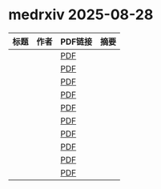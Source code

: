 # medrxiv 2025-08-28

| 标题 | 作者 | PDF链接 |  摘要 |
|------|------|--------|------|
|  |  | [PDF](https://doi.org/10.1101/2025.08.11.25333409) |  |
|  |  | [PDF](https://doi.org/10.1101/2025.08.22.25334214) |  |
|  |  | [PDF](https://doi.org/10.1101/2025.08.23.25332468) |  |
|  |  | [PDF](https://doi.org/10.1101/2025.05.27.25328468) |  |
|  |  | [PDF](https://doi.org/10.1101/2025.02.26.25322923) |  |
|  |  | [PDF](https://doi.org/10.1101/2025.08.25.25334389) |  |
|  |  | [PDF](https://doi.org/10.1101/2025.08.23.25333557) |  |
|  |  | [PDF](https://doi.org/10.1101/2025.08.25.25334366) |  |
|  |  | [PDF](https://doi.org/10.1101/2025.08.21.25333171) |  |
|  |  | [PDF](https://doi.org/10.1101/2025.08.25.25334336) |  |

